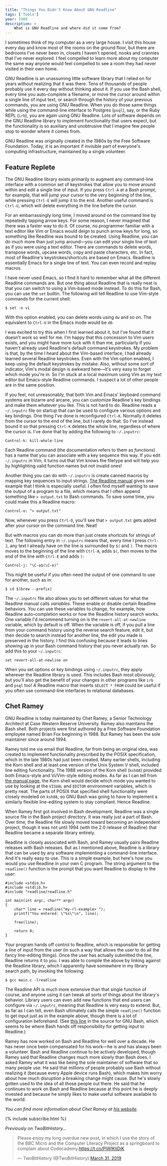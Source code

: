 ```yaml
---
title: "Things You Didn't Know About GNU Readline"
tags: ['Tools']
year: 1989
description: >
    What is GNU Readline and where did it come from?
---
```


I sometimes think of my computer as a very large house. I visit this house
every day and know most of the rooms on the ground floor, but there are
bedrooms I've never been in, closets I haven't opened, nooks and crannies that
I've never explored. I feel compelled to learn more about my computer the same
way anyone would feel compelled to see a room they had never visited in their
own home.

GNU Readline is an unassuming little software library that I relied on for
years without realizing that it was there. Tens of thousands of people probably
use it every day without thinking about it. If you use the Bash shell, every
time you auto-complete a filename, or move the cursor around within a single
line of input text, or search through the history of your previous commands,
you are using GNU Readline. When you do those same things while using the
command-line interface to Postgres (`psql`), say, or the Ruby REPL
(`irb`), you are again using GNU Readline. Lots of software depends on the GNU
Readline library to implement functionality that users expect, but the
functionality is so auxiliary and unobtrusive that I imagine few people stop to
wonder where it comes from.
<!--more-->

GNU Readline was originally created in the 1980s by the Free Software
Foundation. Today, it is an important if invisible part of everyone's computing
infrastructure, maintained by a single volunteer.

## Feature Replete
The GNU Readline library exists primarily to augment any command-line interface
with a common set of keystrokes that allow you to move around within and edit a
single line of input. If you press `Ctrl-A` at a Bash prompt, for example, that
will jump your cursor to the very beginning of the line, while pressing
`Ctrl-E` will jump it to the end. Another useful command is `Ctrl-U`, which
will delete everything in the line before the cursor.

For an embarrassingly long time, I moved around on the command line by
repeatedly tapping arrow keys. For some reason, I never imagined that there was
a faster way to do it. Of course, no programmer familiar with a text editor
like Vim or Emacs would deign to punch arrow keys for long, so something like
Readline was bound to be created. Using Readline, you can do much more than
just jump around—you can edit your single line of text as if you were using a
text editor. There are commands to delete words, transpose words, upcase words,
copy and paste characters, etc. In fact, most of Readline's
keystrokes/shortcuts are based on Emacs. Readline is essentially Emacs for a
single line of text. You can even record and replay macros.

I have never used Emacs, so I find it hard to remember what all the
different Readline commands are. But one thing about Readline that is really
neat is that you can switch to using a Vim-based mode instead. To do this for
Bash, you can use the `set` builtin. The following will tell Readline
to use Vim-style commands for the current shell:

```
$ set -o vi
```

With this option enabled, you can delete words using `dw` and so on. The
equivalent to `Ctrl-U` in the Emacs mode would be `d0`.

I was excited to try this when I first learned about it, but I've found that it
doesn't work so well for me. I'm happy that this concession to Vim users
exists, and you might have more luck with it than me, particularly if you
haven't already used Readline's default command keystrokes. My problem is that,
by the time I heard about the Vim-based interface, I had already learned
several Readline keystrokes. Even with the Vim option enabled, I keep using the
default keystrokes by mistake. Also, without some sort of indicator, Vim's
modal design is awkward here—it's very easy to forget which mode you're in. So
I'm stuck at a local maximum using Vim as my text editor but Emacs-style
Readline commands. I suspect a lot of other people are in the same position.

If you feel, not unreasonably, that both Vim and Emacs' keyboard command
systems are bizarre and arcane, you can customize Readline's key bindings and
make them whatever you like. This is not hard to do. Readline reads a
`~/.inputrc` file on startup that can be used to configure various options and
key bindings. One thing I've done is reconfigured `Ctrl-K`. Normally it deletes
from the cursor to the end of the line, but I rarely do that. So I've instead
bound it so that pressing `Ctrl-K` deletes the whole line, regardless of where
the cursor is. I've done that by adding the following to `~/.inputrc`:

```
Control-k: kill-whole-line
```

Each Readline command (the documentation refers to them as _functions_) has a
name that you can associate with a key sequence this way. If you edit
`~/.inputrc` in Vim, it turns out that Vim knows the filetype and will
help you by highlighting valid function names but not invalid ones!

Another thing you can do with `~/.inputrc` is create canned macros by mapping
key sequences to input strings. [The Readline
manual](https://tiswww.case.edu/php/chet/readline/readline.html) gives one
example that I think is especially useful. I often find myself wanting to save
the output of a program to a file, which means that I often append something
like `> output.txt` to Bash commands. To save some time, you could make this a
Readline macro:

```
Control-o: "> output.txt"
```

Now, whenever you press `Ctrl-O`, you'll see that `> output.txt` gets added
after your cursor on the command line. Neat!

But with macros you can do more than just create shortcuts for
strings of text. The following entry in `~/.inputrc` means that, every time I
press `Ctrl-J`, any text I already have on the line is surrounded by `$(` and
`)`. The macro moves to the beginning of the line with `Ctrl-A`, adds `$(`,
then moves to the end of the line with `Ctrl-E` and adds `)`:

```
Control-j: "\C-a$(\C-e)"
```

This might be useful if you often need the output of one command to use for
another, such as in:
```
$ cd $(brew --prefix)
```

The `~/.inputrc` file also allows you to set different values for what the
Readline manual calls _variables_. These enable or disable certain Readline
behaviors. You can use these variables to change, for example, how Readline
auto-completion works or how the Readline history search works. One variable
I'd recommend turning on is the `revert-all-at-newline` variable, which by
default is off. When the variable is off, if you pull a line from your command
history using the reverse search feature, edit it, but then decide to search
instead for another line, the edit you made is preserved in the history. I find
this confusing because it leads to lines showing up in your Bash command
history that you never actually ran. So add this to your `~/.inputrc`:

```
set revert-all-at-newline on
```

When you set options or key bindings using `~/.inputrc`, they apply wherever
the Readline library is used. This includes Bash most obviously, but you'll
also get the benefit of your changes in other programs like `irb` and `psql`
too! A Readline macro that inserts `SELECT * FROM` could be useful if you often
use command-line interfaces to relational databases.

## Chet Ramey
GNU Readline is today maintained by Chet Ramey, a Senior Technology Architect
at Case Western Reserve University. Ramey also maintains the Bash shell. Both
projects were first authored by a Free Software Foundation employee named Brian
Fox beginning in 1988. But Ramey has been the sole maintainer since around
1994.

Ramey told me via email that Readline, far from being an original idea, was
created to implement functionality prescribed by the POSIX specification, which
in the late 1980s had just been created. Many earlier shells, including the
Korn shell and at least one version of the Unix System V shell, included line
editing functionality. The 1988 version of the Korn shell (`ksh88`) provided
both Emacs-style and Vi/Vim-style editing modes. As far as I can tell from [the
manual
page](https://web.archive.org/web/20151105130220/http://www2.research.att.com/sw/download/man/man1/ksh88.html),
the Korn shell would decide which mode you wanted to use by looking at the
`VISUAL` and `EDITOR` environment variables, which is pretty neat. The parts of
POSIX that specified shell functionality were closely modeled on `ksh88`, so
GNU Bash was going to have to implement a similarly flexible line-editing
system to stay compliant. Hence Readline.

When Ramey first got involved in Bash development, Readline was a single source
file in the Bash project directory. It was really just a part of Bash. Over
time, the Readline file slowly moved toward becoming an independent project,
though it was not until 1994 (with the 2.0 release of Readline) that Readline
became a separate library entirely.

Readline is closely associated with Bash, and Ramey usually pairs Readline
releases with Bash releases. But as I mentioned above, Readline is a library
that can be used by any software implementing a command-line interface. And
it's really easy to use. This is a simple example, but here's how you would you
use Readline in your own C program. The string argument to the `readline()`
function is the prompt that you want Readline to display to the user:

```
#include <stdio.h>
#include <stdlib.h>
#include "readline/readline.h"

int main(int argc, char** argv)
{
    char* line = readline("my-rl-example> ");
    printf("You entered: \"%s\"\n", line);

    free(line);

    return 0;
}
```

Your program hands off control to Readline, which is responsible for getting a
line of input from the user (in such a way that allows the user to do all the
fancy line-editing things). Once the user has actually submitted the line,
Readline returns it to you. I was able to compile the above by linking against
the Readline library, which I apparently have somewhere in my library search
path, by invoking the following:

```
$ gcc main.c -lreadline
```

The Readline API is much more extensive than that single function of course,
and anyone using it can tweak all sorts of things about the library's behavior.
Library users can even add new functions that end users can configure via
`~/.inputrc`, meaning that Readline is very easy to extend. But, as far as I
can tell, even Bash ultimately calls the simple `readline()` function to get
input just as in the example above, though there is a lot of configuration
beforehand. (See [this
line](https://github.com/bminor/bash/blob/9f597fd10993313262cab400bf3c46ffb3f6fd1e/parse.y#L1487)
in the source for GNU Bash, which seems to be where Bash hands off
responsibility for getting input to Readline.)

Ramey has now worked on Bash and Readline for well over a decade. He has never
once been compensated for his work—he is and has always been a volunteer. Bash
and Readline continue to be actively developed, though Ramey said that Readline
changes much more slowly than Bash does. I asked Ramey what it was like being
the sole maintainer of software that so many people use. He said that millions
of people probably use Bash without realizing it (because every Apple device
runs Bash), which makes him worry about how much disruption a breaking change
might cause. But he's slowly gotten used to the idea of all those people out
there. He said that he continues to work on Bash and Readline because at this
point he is deeply invested and because he simply likes to make useful software
available to the world.

_You can find more information about Chet Ramey at [his
website](https://tiswww.case.edu/php/chet/)._

{% include subscribe.html %}

_Previously on TwoBitHistory..._

<blockquote class="twitter-tweet"><p lang="en" dir="ltr">Please enjoy my long overdue new post, in which I use the story of the BBC Micro and the Computer Literacy Project as a springboard to complain about Codecademy.<a href="https://t.co/PiWlKljDjK">https://t.co/PiWlKljDjK</a></p>&mdash; TwoBitHistory (@TwoBitHistory) <a href="https://twitter.com/TwoBitHistory/status/1112492084383092738?ref_src=twsrc%5Etfw">March 31, 2019</a></blockquote> <script async src="https://platform.twitter.com/widgets.js" charset="utf-8"></script>
